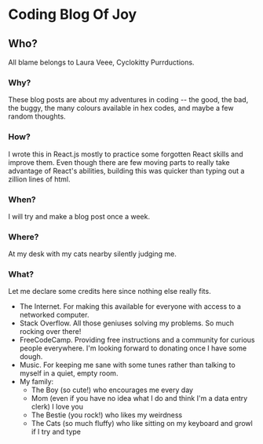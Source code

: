 # Coding Blog Of Joy

## Who?

All blame belongs to Laura Veee, Cyclokitty Purrductions.

### Why?

These blog posts are about my adventures in coding -- the good, the bad, the buggy, the many colours available in hex codes, and maybe a few random thoughts.

### How?

I wrote this in React.js mostly to practice some forgotten React skills and improve them. Even though there are few moving parts to really take advantage of React's abilities, building this was quicker than typing out a zillion lines of html.

### When?

I will try and make a blog post once a week.

### Where?

At my desk with my cats nearby silently judging me.

### What?

Let me declare some credits here since nothing else really fits.

- The Internet. For making this available for everyone with access to a networked computer.
- Stack Overflow. All those geniuses solving my problems. So much rocking over there!
- FreeCodeCamp. Providing free instructions and a community for curious people everywhere. I'm looking forward to donating once I have some dough.
- Music. For keeping me sane with some tunes rather than talking to myself in a quiet, empty room.
- My family:
  - The Boy (so cute!) who encourages me every day
  - Mom (even if you have no idea what I do and think I'm a data entry clerk) I love you
  - The Bestie (you rock!) who likes my weirdness
  - The Cats (so much fluffy) who like sitting on my keyboard and growl if I try and type
